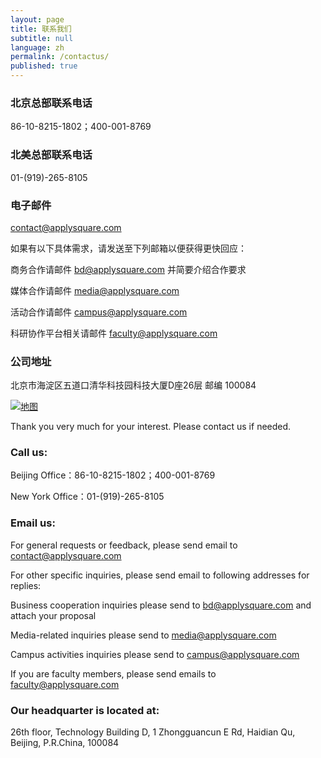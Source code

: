 ```yaml
---
layout: page
title: 联系我们
subtitle: null
language: zh
permalink: /contactus/
published: true
---
```



### **北京总部联系电话**
86-10-8215-1802；400-001-8769
### **北美总部联系电话**
01-(919)-265-8105
### **电子邮件**
<contact@applysquare.com>

如果有以下具体需求，请发送至下列邮箱以便获得更快回应：

商务合作请邮件 <bd@applysquare.com> 并简要介绍合作要求

媒体合作请邮件 <media@applysquare.com>

活动合作请邮件 <campus@applysquare.com>

科研协作平台相关请邮件 <faculty@applysquare.com>



### **公司地址**
北京市海淀区五道口清华科技园科技大厦D座26层 邮编 100084

[![地图](//applysquare-media.qiniudn.com/map2.png)](//www.google.com/maps?q=%E7%A7%91%E6%8A%80%E5%A4%A7%E5%8E%A6D%E5%BA%A7)


Thank you very much for your interest. Please contact us if needed.

### **Call us**:

Beijing Office：86-10-8215-1802；400-001-8769

New York Office：01-(919)-265-8105

### **Email us**:

For general requests or feedback, please send email to <contact@applysquare.com>

For other specific inquiries, please send email to following addresses for replies:

Business cooperation inquiries please send to <bd@applysquare.com> and attach your proposal

Media-related inquiries please send to <media@applysquare.com>

Campus activities inquiries please send to <campus@applysquare.com>

If you are faculty members, please send emails to <faculty@applysquare.com>

### **Our headquarter is located at**:

26th floor, Technology Building D, 1 Zhongguancun E Rd, Haidian Qu, Beijing, P.R.China, 100084
